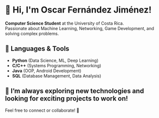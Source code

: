 
# 👋 Hi, I'm Oscar Fernández Jiménez!

**Computer Science Student** at the University of Costa Rica.  
Passionate about Machine Learning, Networking, Game Development, and solving complex problems.

## 🔧 Languages & Tools
- **Python** (Data Science, ML, Deep Learning)
- **C/C++** (Systems Programming, Networking)
- **Java** (OOP, Android Development)
- **SQL** (Database Management, Data Analysis)
## 🌱 I’m always exploring new technologies and looking for exciting projects to work on!

Feel free to connect or collaborate! 🚀
